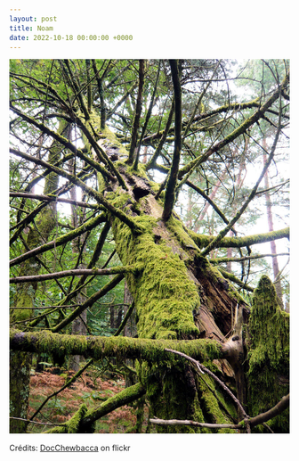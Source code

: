 ```yaml
---
layout: post
title: Noam
date: 2022-10-18 00:00:00 +0000
---
```


![Noam](/images/2022-10-18.jpg)

Crédits: [DocChewbacca](https://www.flickr.com/people/st3f4n/) on flickr
